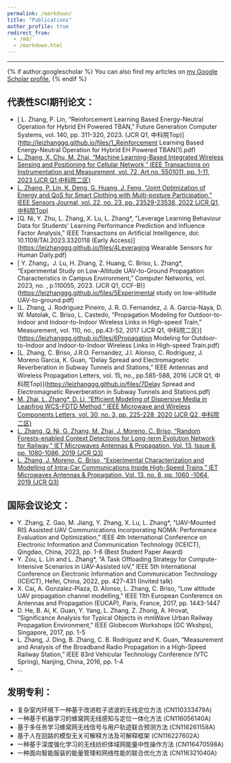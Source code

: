 ```yaml
---
permalink: /markdown/
title: "Publications"
author_profile: true
redirect_from: 
  - /md/
  - /markdown.html
---
```

---

{% if author.googlescholar %}
  You can also find my articles on <u><a href="{{author.googlescholar}}">my Google Scholar profile</a>.</u>
{% endif %}

## 代表性SCI期刊论文：
 * [ L. Zhang, P. Lin, “Reinforcement Learning Based Energy-Neutral Operation for Hybrid EH Powered TBAN,” Future Generation Computer Systems, vol. 140, pp. 311-320, 2023. (JCR Q1, 中科院Top)](http://leizhanggg.github.io/files/1_Reinforcement Learning Based Energy-Neutral Operation for Hybrid EH Powered TBAN(1).pdf)
 * [ L. Zhang, X. Chu, M. Zhai, “Machine Learning-Based Integrated Wireless Sensing and Positioning for Cellular Network,” IEEE Transactions on Instrumentation and Measurement, vol. 72, Art no. 5501011, pp. 1-11, 2023 (JCR Q1,中科院二区)](https://leizhanggg.github.io/files/1_Machine_Learning-Based_Integrated_Wireless_Sensing_and_Positioning_for_Cellular_Network(1).pdf)
 * [ L. Zhang, P. Lin, K. Deng, G. Huang, J. Feng, “Joint Optimization of Energy and QoS for Smart Clothing with Multi-posture Participation,” IEEE Sensors Journal, vol. 22, no. 23, pp. 23529-23538, 2022 (JCR Q1, 中科院Top)]()
 * [Q. Ni, Y. Zhu, L. Zhang, X. Lu, L. Zhang*, "Leverage Learning Behaviour Data for Students' Learning Performance Prediction and Influence Factor Analysis," IEEE Transactions on Artificial Intelligence, doi: 10.1109/TAI.2023.3320118 (Early Access)](https://leizhanggg.github.io/files/4Leveraging Wearable Sensors for Human Daily.pdf)
 * [ Y. Zhang，J. Lu, H. Zhang, Z. Huang, C. Briso, L. Zhang*, “Experimental Study on Low-Altitude UAV-to-Ground Propagation Characteristics in Campus Environment,” Computer Networks, vol. 2023, no. , p.110055, 2023. (JCR Q1, CCF-B)](https://leizhanggg.github.io/files/5Experimental study on low-altitude UAV-to-ground.pdf)
 * [L. Zhang, J. Rodriguez Pineiro, J. R. O. Fernandez, J. A. Garcia-Naya, D. W. Matolak, C. Briso, L. Castedo, “Propagation Modeling for Outdoor-to-Indoor and Indoor-to-Indoor Wireless Links in High-speed Train,” Measurement, vol. 110, no., pp.43-52, 2017 (JCR Q1, 中科院二区)](https://leizhanggg.github.io/files/6Propagation Modeling for Outdoor-to-Indoor and Indoor-to-Indoor Wireless Links in High-speed Train.pdf)
 * [L. Zhang, C. Briso, J.R.O. Fernandez, J.I. Alonso, C. Rodriguez, J. Moreno Garcia, K. Guan, “Delay Spread and Electromagnetic Reverberation in Subway Tunnels and Stations,” IEEE Antennas and Wireless Propagation Letters, vol. 15, no., pp.585-588, 2016 (JCR Q1, 中科院Top)](https://leizhanggg.github.io/files/7Delay Spread and Electromagnetic Reverberation in Subway Tunnels and Stations.pdf)
 * [M. Zhai, L. Zhang*, D. Li, “Efficient Modeling of Dispersive Media in Leapfrog WCS-FDTD Method,” IEEE Microwave and Wireless Components Letters, vol. 30, no. 3, pp. 225-228, 2020 (JCR Q2, 中科院二区)](https://docs.mathjax.org/en/latest/)
 * [ L. Zhang, Q. Ni, G. Zhang, M. Zhai, J. Moreno, C. Briso, “Random Forests-enabled Context Detections for Long-term Evolution Network for Railway,” IET Microwaves Antennas & Propagation, Vol. 13, Issue 8, pp. 1080-1086, 2019 (JCR Q3)]()
 * [L. Zhang, J. Moreno, C. Briso, “Experimental Characterization and Modelling of Intra-Car Communications Inside High-Speed Trains,” IET Microwaves Antennas & Propagation, Vol. 13, no. 8, pp. 1060 -1064, 2019 (JCR Q3)]()

## 国际会议论文：

* Y. Zhang, Z. Gao, M. Jiang, Y. Zhang, X. Lu, L. Zhang*, “UAV-Mounted RIS Assisted UAV Communications Incorporating NOMA: Performance Evaluation and Optimization,” IEEE 4th International Conference on Electronic Information and Communication Technology (ICEICT), Qingdao, China, 2023, pp. 1-6 (Best Student Paper Award)
* Y. Zou, L. Lin and L. Zhang*, “A Task Offloading Strategy for Compute-Intensive Scenarios in UAV-Assisted IoV,” IEEE 5th International Conference on Electronic Information and Communication Technology (ICEICT), Hefei, China, 2022, pp. 427-431 (Invited talk)
* X. Cai, A. Gonzalez-Plaza, D. Alonso, L. Zhang, C. Briso, “Low altitude UAV propagation channel modelling,” IEEE 11th European Conference on Antennas and Propagation (EUCAP), Paris, France, 2017, pp. 1443-1447
* D. He, B. Ai, K. Guan, Y. Yang, L. Zhang, Z. Zhong, A. Hrovat, “Significance Analysis for Typical Objects in mmWave Urban Railway Propagation Environment,” IEEE Globecom Workshops (GC Wkshps), Singapore, 2017, pp. 1-5
* L. Zhang, J. Ding, B. Zhang, C. B. Rodriguez and K. Guan, “Measurement and Analysis of the Broadband Radio Propagation in a High-Speed Railway Station,” IEEE 83rd Vehicular Technology Conference (VTC Spring), Nanjing, China, 2016, pp. 1-4
* …

## 发明专利：

* 复杂室内环境下一种基于改进粒子滤波的无线定位方法 (CN110333479A)
* 一种基于机器学习的蜂窝网无线感知与定位一体化方法 (CN116056140A)
* 基于多任务学习蜂窝网无线信号与用户轨迹联合预测方法 (CN116261158A)
* 基于人在回路的模型无关可解释方法及可解释框架 (CN116227602A)
* 一种基于深度强化学习的无线纺织体域网能量中性操作方法 (CN116470598A)
* 一种面向智能服装的能量管理和网络性能的联合优化方法 (CN116321040A)
  
